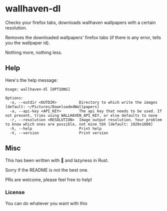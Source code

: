 # wallhaven-dl

Checks your firefox tabs, downloads wallhaven wallpapers with a certain resolution.

Removes the downloaded wallpapers' firefox tabs (if there is any error, tells you the wallpaper id).

Nothing more, nothing less. 

## Help

Here's the help message:

```
Usage: wallhaven-dl [OPTIONS]

Options:
  -o, --outdir <OUTDIR>          Directory to which write the images [default: ~/Pictures/DownloadedWallpapers]
  -a, --api-key <API_KEY>        The api key that needs to be used. If not present, tries using WALLHAVEN_API_KEY, or else defaults to none
  -r, --resolution <RESOLUTION>  Image output resolution. Your problem to know which ones are possible, not mine tbh [default: 1920x1080]
  -h, --help                     Print help
  -V, --version                  Print version
```

## Misc

This has been written with 🧡 and lazyness in Rust.


Sorry if the README is not the best one.


PRs are welcome, please feel free to help!

### License

You can do whatever you want with this